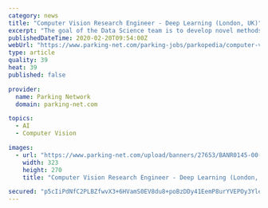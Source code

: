 ```yaml
---
category: news
title: "Computer Vision Research Engineer - Deep Learning (London, UK)"
excerpt: "The goal of the Data Science team is to develop novel methods for providing static and dynamic information of parking worldwide. We use Computer Vision and Machine Learning/Deep Learning to find parking and predict availability for parking locations in thousands of cities. We are looking for a computer vision and deep learning expert to apply ..."
publishedDateTime: 2020-02-20T09:54:00Z
webUrl: "https://www.parking-net.com/parking-jobs/parkopedia/computer-vision-research-engineer-deep-learning-london-uk"
type: article
quality: 39
heat: 39
published: false

provider:
  name: Parking Network
  domain: parking-net.com

topics:
  - AI
  - Computer Vision

images:
  - url: "https://www.parking-net.com/upload/banners/27653/BANR0145-00-EE-ID---IDeaS-Parking-Network-Banner-Ad_323x270_original.gif"
    width: 323
    height: 270
    title: "Computer Vision Research Engineer - Deep Learning (London, UK)"

secured: "p5cIiPdNfC2PLBZfwvX3+6HVamS0EV8du8+poBzDDy41EemP8urYVEPOy3YleSsSz+eiU5Ws0bMUsP+hDN0yizTNn3TkkbaMDisAZ3Xjf6LwTx0JSL91Hiui+VQVNy1nb9YL109bNYoET5qbthMs9HJ3m6v3BIcAjnNMgbMjPBRnp81RmVPscwCTXmqzwy18SpAshdYsPskn2jcznqGaH63uswXul2Zfz9OoC7LbsY6p4n3ei+mK7C3qV6ofnrJOsts9vKObZOK1PKsf0RHyXIC7hVXnG9qC8/nag0rzTdVox3milH8nvYY44ipez0Vf;zjPZtGJGjm+fLvOwsbjGDw=="
---
```


